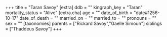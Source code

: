 +++
title = "Taran Savoy"
[extra]
ddb = ""
kingraph_key = "Taran"
mortality_status = "Alive"
[extra.cha]
age = ""
date_of_birth = "date#1256-10-17"
date_of_death = ""
married_on = ""
married_to = ""
pronouns = ""
sex = ""
[taxonomies]
parents = ["Rickard Savoy","Gaelle Simoun"]
siblings = ["Thaddeus Savoy"]
+++

